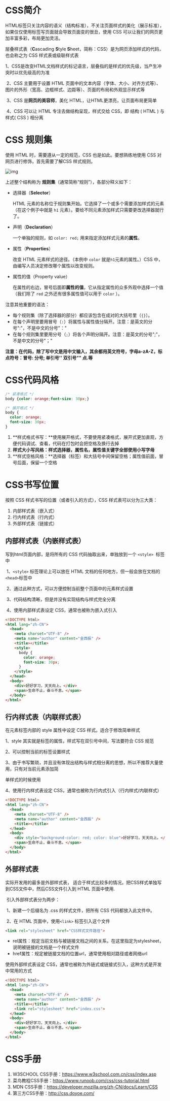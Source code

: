# CSS简介

HTML标签只关注内容的语义（结构标准），不关注页面样式的美化（展示标准），如果仅仅使用标签写页面就会导致页面变的很丑，使用 CSS 可以让我们的网页更加丰富多彩，布局更加灵活。

层叠样式表（**C**ascading **S**tyle **S**heet，简称：CSS）是为网页添加样式的代码，也会称之为 CSS 样式表或级联样式表

​    1、CSS是改变HTML文档样式的标记语言，层叠指的是样式的优先级，当产生冲突时以优先级高的为准

​    2、CSS 主要用于设置 HTML 页面中的文本内容（字体、大小、对齐方式等）、图片的外形（宽高、边框样式、边距等）、页面的布局和外观显示样式等

​    3、CSS 是**网页的美容师**，美化 HTML，让HTML更漂亮，让页面布局更简单

​    4、CSS 可以让 HTML 专注去做结构呈现，样式交给 CSS，即 结构 ( HTML ) 与样式( CSS ) 相分离

# CSS 规则集

使用 HTML 时，需要遵从一定的规范，CSS 也是如此。要想熟练地使用 CSS 对网页进行修饰，首先需要了解CSS 样式规则。

![img](https://s2.loli.net/2022/06/24/DTuQOsMAnleihSP.png)

上述整个结构称为 **规则集**（通常简称“规则”），各部分释义如下：

- 选择器（**Selector**）

  HTML 元素的名称位于规则集开始。它选择了一个或多个需要添加样式的元素（在这个例子中就是 `h1` 元素）。要给不同元素添加样式只需要更改选择器就行了。

- 声明（**Declaration**）

  一个单独的规则，如 `color: red;` 用来指定添加样式元素的**属性**。

- 属性（**Properties**）

  改变 HTML 元素样式的途径。（本例中 `color` 就是`h1`元素的属性。）CSS 中，由编写人员决定修改哪个属性以改变规则。

- 属性的值（Property value）

  在属性的右边，冒号后面即**属性的值**，它从指定属性的众多外观中选择一个值（我们除了 `red` 之外还有很多属性值可以用于 `color` ）。

注意其他重要的语法：

- 每个规则集（除了选择器的部分）都应该包含在成对的大括号里（`{}`）。
- 在每个声明里要用冒号（`:`）将属性与属性值分隔开。注意：是英文的分号":"，不是中文的分号"："
- 在每个规则集里要用分号（`;`）将各个声明分隔开。注意：是英文的分号";"，不是中文的分号"；"

**注意：在代码，除了写中文是用中文输入，其余都用英文符号，字母a-zA-Z，标点符号：冒号: 分号; 单引号'' 双引号"" 点.等**

# CSS代码风格

```css
/* 紧凑格式 */
body {color: orange;font-size: 30px;}

/* 展开格式 */
body {
  color: orange;
  font-size: 30px;
}
```

1. **样式格式书写：**使用展开格式，不要使用紧凑格式，展开式更加直观，方便代码调试、查看，代码在打包时会把空格及换行去掉
2. **样式大小写风格：**样式选择器，属性名，属性值关键字**全部使用小写字母**
3. **样式空格风格：**选择器（标签）和大括号中间保留空格；属性值前面，冒号后面，保留一个空格

# CSS书写位置

 按照 CSS 样式书写的位置（或者引入的方式），CSS 样式表可以分为三大类：

1. 内部样式表（嵌入式）
2. 行内样式表（行内式）
3. 外部样式表（链接式）

## 内部样式表（内嵌样式表）

写到html页面内部，是将所有的 CSS 代码抽取出来，单独放到一个 `<style> `标签中 

​    1、`<style>` 标签理论上可以放在 HTML 文档的任何地方，但一般会放在文档的`<head>`标签中 

​    2、通过此种方式，可以方便控制当前整个页面中的元素样式设置

​    3、代码结构清晰，但是并没有实现结构与样式完全分离

​    4、使用内部样式表设定 CSS，通常也被称为嵌入式引入

```html
<!DOCTYPE html>
<html lang="zh-CN">
  <head>
    <meta charset="UTF-8" />
    <meta name="author" content="金西振" />
    <title></title>
    <style>
      body {
        color: orange;
        font-size: 30px;
      }
    </style>
  </head>
  <body>
    <div>好好学习，天天向上。</div>
    <span>生命不止，奋斗不息。</span>
  </body>
</html>
```

## 行内样式表（内联样式表）

在元素标签内部的 style 属性中设定 CSS 样式。适合于修改简单样式

   1、style 其实就是标签的属性，样式写在双引号中间，写法要符合 CSS 规范

   2、可以控制当前的标签设置样式

   3、由于书写繁琐，并且没有体现出结构与样式相分离的思想，所以不推荐大量使用，只有对当前元素添加简

   单样式的时候使用

   4、使用行内样式表设定 CSS，通常也被称为行内式引入（行内样式/内联样式）

```html
<!DOCTYPE html>
<html lang="zh-CN">
  <head>
    <meta charset="UTF-8" />
    <meta name="author" content="金西振" />
    <title></title>
  </head>
  <body>
    <div style="background-color: red; color: blue">好好学习，天天向上。</div>
    <span>生命不止，奋斗不息。</span>
  </body>
</html>
```

## 外部样式表

实际开发用的最多是外部样式表， 适合于样式比较多的情况。把CSS样式单独写到CSS文件中，然后CSS文件引入到 HTML 页面中使用.

​    引入外部样式表分为两步：

​    1、新建一个后缀名为 .css 的样式文件，把所有 CSS 代码都放入此文件中。

​    2、在 HTML 页面中，使用`<link>` 标签引入这个文件 

```HTML
<link rel="stylesheet" href="CSS样式文件路径">
```

- rel属性：规定当前文档与被链接文档之间的关系，在这里指定为stylesheet，说明被链接的文档是一个样式文件
- href属性：规定被链接文档的位置url，通常使用相对路径或者网络url

使用外部样式表设定 CSS，通常也被称为外链式或链接式引入，这种方式是开发中常用的方式

```html
<!DOCTYPE html>
<html lang="zh-CN">
  <head>
    <meta charset="UTF-8" />
    <meta name="author" content="金西振" />
    <title></title>
    <link rel="stylesheet" href="index.css">
  </head>
  <body>
    <div>好好学习，天天向上。</div>
    <span>生命不止，奋斗不息。</span>
  </body>
</html>
```

# CSS手册

1. W3SCHOOL CSS手册：https://www.w3school.com.cn/css/index.asp
2. 菜鸟教程CSS手册：https://www.runoob.com/css/css-tutorial.html
3. MDN CSS手册：https://developer.mozilla.org/zh-CN/docs/Learn/CSS
4. 第三方CSS手册：http://css.doyoe.com/

